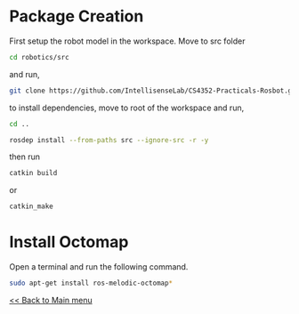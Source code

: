 # Package Creation

First setup the robot model in the workspace. Move to src folder

```sh
cd robotics/src
```
and run,

```sh
git clone https://github.com/IntellisenseLab/CS4352-Practicals-Rosbot.git rosbot_description
```

to install dependencies, move to root of the workspace and run,

```sh
cd ..

rosdep install --from-paths src --ignore-src -r -y
```
then run 

```sh
catkin build
```
or
```sh
catkin_make
```

# Install Octomap

Open a terminal and run the following command.

```sh
sudo apt-get install ros-melodic-octomap*
```

[<< Back to Main menu](../README.md)
